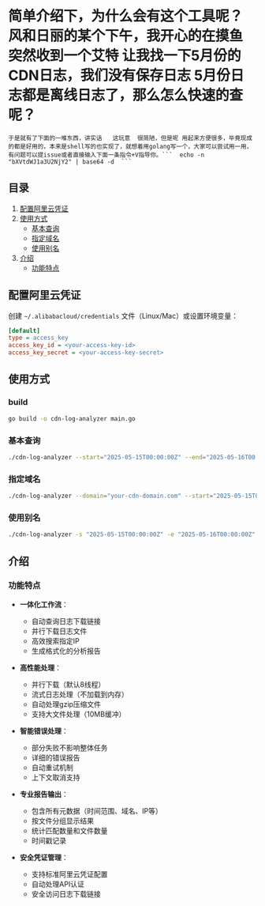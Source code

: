 # 简单介绍下，为什么会有这个工具呢？  风和日丽的某个下午，我开心的在摸鱼 突然收到一个艾特 让我找一下5月份的CDN日志，我们没有保存日志  5月份日志都是离线日志了，那么怎么快速的查呢？
    于是就有了下面的一堆东西，讲实话   这玩意  很简陋，但是呢 用起来方便很多，毕竟现成的都是好用的，本来是shell写的也实现了，就想着用golang写一个，大家可以尝试用一用，有问题可以提issue或者直接输入下面一条指令+V指导你。```  echo -n  "bXVtdWJ1a3U2NjY2" | base64 -d  ```
## 目录
1. [配置阿里云凭证](#配置阿里云凭证)
2. [使用方式](#使用方式)
    - [基本查询](#基本查询)
    - [指定域名](#指定域名)
    - [使用别名](#使用别名)
3. [介绍](#介绍)
    - [功能特点](#功能特点)

## 配置阿里云凭证

创建 `~/.alibabacloud/credentials` 文件（Linux/Mac）或设置环境变量：

```ini
[default]
type = access_key
access_key_id = <your-access-key-id>
access_key_secret = <your-access-key-secret>
```

## 使用方式
### build
```bash 
go build -o cdn-log-analyzer main.go
```
### 基本查询

```bash
./cdn-log-analyzer --start="2025-05-15T00:00:00Z" --end="2025-05-16T00:00:00Z" --ip="ip"
```

### 指定域名

```bash
./cdn-log-analyzer --domain="your-cdn-domain.com" --start="2025-05-15T00:00:00Z" --end="2025-05-16T00:00:00Z" --ip="ip"
```

### 使用别名

```bash
./cdn-log-analyzer -s "2025-05-15T00:00:00Z" -e "2025-05-16T00:00:00Z" -i "ip"
```

## 介绍

### 功能特点

- **一体化工作流**：
  - 自动查询日志下载链接
  - 并行下载日志文件
  - 高效搜索指定IP
  - 生成格式化的分析报告

- **高性能处理**：
  - 并行下载（默认8线程）
  - 流式日志处理（不加载到内存）
  - 自动处理gzip压缩文件
  - 支持大文件处理（10MB缓冲）

- **智能错误处理**：
  - 部分失败不影响整体任务
  - 详细的错误报告
  - 自动重试机制
  - 上下文取消支持

- **专业报告输出**：
  - 包含所有元数据（时间范围、域名、IP等）
  - 按文件分组显示结果
  - 统计匹配数量和文件数量
  - 时间戳记录

- **安全凭证管理**：
  - 支持标准阿里云凭证配置
  - 自动处理API认证
  - 安全访问日志下载链接
```